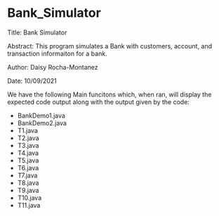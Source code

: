 # Bank_Simulator
Title: Bank Simulator

Abstract: This program simulates a Bank with customers, account, and transaction informaiton for a bank.

Author: Daisy Rocha-Montanez

Date: 10/09/2021

We have the following Main funcitons which, when ran, will display the expected code output along with the output given by the code:

- BankDemo1.java
- BankDemo2.java
- T1.java
- T2.java
- T3.java
- T4.java
- T5.java
- T6.java
- T7.java
- T8.java
- T9.java
- T10.java
- T11.java
